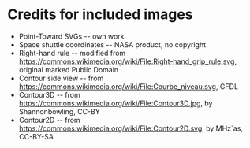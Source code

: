 # Credits for included images

* Point-Toward SVGs -- own work
* Space shuttle coordinates -- NASA product, no copyright
* Right-hand rule -- modified from https://commons.wikimedia.org/wiki/File:Right-hand_grip_rule.svg, original marked Public Domain
* Contour side view -- from https://commons.wikimedia.org/wiki/File:Courbe_niveau.svg, GFDL
* Contour3D -- from https://commons.wikimedia.org/wiki/File:Contour3D.jpg, by Shannonbowling, CC-BY
* Contour2D -- from https://commons.wikimedia.org/wiki/File:Contour2D.svg, by MHz`as, CC-BY-SA


